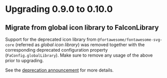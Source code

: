 # Upgrading 0.9.0 to 0.10.0

## Migrate from global icon library to FaIconLibrary

Support for the deprecated icon library from `@fortawesome/fontawesome-svg-core` (referred as *global icon library*) was removed together with the corresponding deprecated configuration property (`FaConfig.globalLibrary`). Make sure to remove any usage of the above prior to upgrading.

See the [deprecation announcement](https://github.com/FortAwesome/angular-fontawesome/blob/master/docs/upgrading/0.4.0-0.5.0.md#migrate-from-global-icon-library-to-faiconlibrary) for more details.
